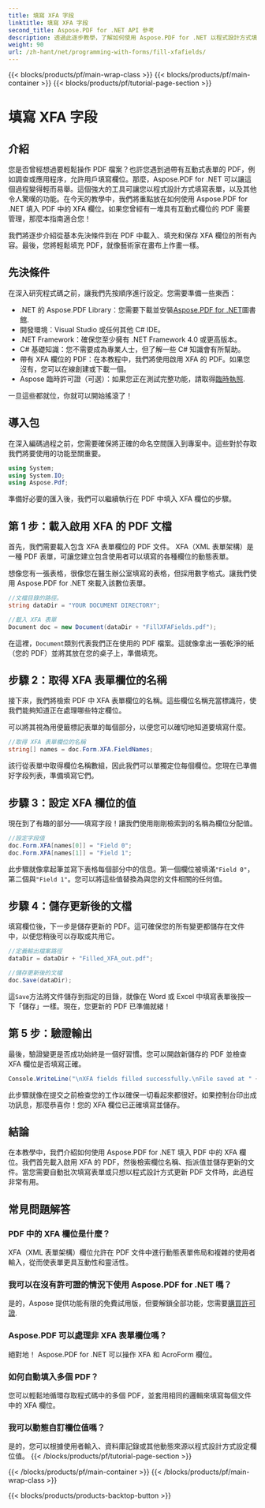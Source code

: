 ```yaml
---
title: 填寫 XFA 字段
linktitle: 填寫 XFA 字段
second_title: Aspose.PDF for .NET API 參考
description: 透過此逐步教學，了解如何使用 Aspose.PDF for .NET 以程式設計方式填入 PDF 中的 XFA 欄位。發現簡單、強大的 PDF 操作工具。
weight: 90
url: /zh-hant/net/programming-with-forms/fill-xfafields/
---
```


{{< blocks/products/pf/main-wrap-class >}}
{{< blocks/products/pf/main-container >}}
{{< blocks/products/pf/tutorial-page-section >}}

# 填寫 XFA 字段

## 介紹

您是否曾經想過要輕鬆操作 PDF 檔案？也許您遇到過帶有互動式表單的 PDF，例如調查或應用程序，允許用戶填寫欄位。那麼，Aspose.PDF for .NET 可以讓這個過程變得輕而易舉。這個強大的工具可讓您以程式設計方式填寫表單，以及其他令人驚嘆的功能。在今天的教學中，我們將重點放在如何使用 Aspose.PDF for .NET 填入 PDF 中的 XFA 欄位。如果您曾經有一堆具有互動式欄位的 PDF 需要管理，那麼本指南適合您！

我們將逐步介紹從基本先決條件到在 PDF 中載入、填充和保存 XFA 欄位的所有內容。最後，您將輕鬆填充 PDF，就像藝術家在畫布上作畫一樣。

## 先決條件

在深入研究程式碼之前，讓我們先按順序進行設定。您需要準備一些東西：

-  .NET 的 Aspose.PDF Library：您需要下載並安裝[Aspose.PDF for .NET](https://releases.aspose.com/pdf/net/)圖書館.
- 開發環境：Visual Studio 或任何其他 C# IDE。
- .NET Framework：確保您至少擁有 .NET Framework 4.0 或更高版本。
- C# 基礎知識：您不需要成為專業人士，但了解一些 C# 知識會有所幫助。
- 帶有 XFA 欄位的 PDF：在本教程中，我們將使用啟用 XFA 的 PDF。如果您沒有，您可以在線創建或下載一個。
-  Aspose 臨時許可證（可選）：如果您正在測試完整功能，請取得[臨時執照](https://purchase.aspose.com/temporary-license/).

一旦這些都就位，你就可以開始搖滾了！

## 導入包

在深入編碼過程之前，您需要確保將正確的命名空間匯入到專案中。這些對於存取我們將要使用的功能至關重要。

```csharp
using System;
using System.IO;
using Aspose.Pdf;
```

準備好必要的匯入後，我們可以繼續執行在 PDF 中填入 XFA 欄位的步驟。

## 第 1 步：載入啟用 XFA 的 PDF 文檔

首先，我們需要載入包含 XFA 表單欄位的 PDF 文件。 XFA（XML 表單架構）是一種 PDF 表單，可讓您建立包含使用者可以填寫的各種欄位的動態表單。

想像您有一張表格，很像您在醫生辦公室填寫的表格，但採用數字格式。讓我們使用 Aspose.PDF for .NET 來載入該數位表單。

```csharp
//文檔目錄的路徑。
string dataDir = "YOUR DOCUMENT DIRECTORY";

//載入 XFA 表單
Document doc = new Document(dataDir + "FillXFAFields.pdf");
```

在這裡，`Document`類別代表我們正在使用的 PDF 檔案。這就像拿出一張乾淨的紙（您的 PDF）並將其放在您的桌子上，準備填充。

## 步驟 2：取得 XFA 表單欄位的名稱

接下來，我們將檢索 PDF 中 XFA 表單欄位的名稱。這些欄位名稱充當標識符，使我們能夠知道正在處理哪些特定欄位。

可以將其視為用便籤標記表單的每個部分，以便您可以確切地知道要填寫什麼。

```csharp
//取得 XFA 表單欄位的名稱
string[] names = doc.Form.XFA.FieldNames;
```

該行從表單中取得欄位名稱數組，因此我們可以單獨定位每個欄位。您現在已準備好字段列表，準備填寫它們。

## 步驟 3：設定 XFA 欄位的值

現在到了有趣的部分——填寫字段！讓我們使用剛剛檢索到的名稱為欄位分配值。

```csharp
//設定字段值
doc.Form.XFA[names[0]] = "Field 0";
doc.Form.XFA[names[1]] = "Field 1";
```

此步驟就像拿起筆並寫下表格每個部分中的信息。第一個欄位被填滿`"Field 0"`，第二個與`"Field 1"`。您可以將這些值替換為與您的文件相關的任何值。

## 步驟 4：儲存更新後的文檔

填寫欄位後，下一步是儲存更新的 PDF。這可確保您的所有變更都儲存在文件中，以便您稍後可以存取或共用它。

```csharp
//定義輸出檔案路徑
dataDir = dataDir + "Filled_XFA_out.pdf";

//儲存更新後的文檔
doc.Save(dataDir);
```

這`Save`方法將文件儲存到指定的目錄，就像在 Word 或 Excel 中填寫表單後按一下「儲存」一樣。現在，您更新的 PDF 已準備就緒！

## 第 5 步：驗證輸出

最後，驗證變更是否成功始終是一個好習慣。您可以開啟新儲存的 PDF 並檢查 XFA 欄位是否填寫正確。

```csharp
Console.WriteLine("\nXFA fields filled successfully.\nFile saved at " + dataDir);
```

此步驟就像在提交之前檢查您的工作以確保一切看起來都很好。如果控制台印出成功訊息，那麼恭喜你！您的 XFA 欄位已正確填寫並儲存。

## 結論

在本教學中，我們介紹如何使用 Aspose.PDF for .NET 填入 PDF 中的 XFA 欄位。我們首先載入啟用 XFA 的 PDF，然後檢索欄位名稱、指派值並儲存更新的文件。當您需要自動批次填寫表單或只想以程式設計方式更新 PDF 文件時，此過程非常有用。

## 常見問題解答

### PDF 中的 XFA 欄位是什麼？
XFA（XML 表單架構）欄位允許在 PDF 文件中進行動態表單佈局和複雜的使用者輸入，從而使表單更具互動性和靈活性。

### 我可以在沒有許可證的情況下使用 Aspose.PDF for .NET 嗎？
是的，Aspose 提供功能有限的免費試用版，但要解鎖全部功能，您需要[購買許可證](https://purchase.aspose.com/buy).

### Aspose.PDF 可以處理非 XFA 表單欄位嗎？
絕對地！ Aspose.PDF for .NET 可以操作 XFA 和 AcroForm 欄位。

### 如何自動填入多個 PDF？
您可以輕鬆地循環存取程式碼中的多個 PDF，並套用相同的邏輯來填寫每個文件中的 XFA 欄位。

### 我可以動態自訂欄位值嗎？
是的，您可以根據使用者輸入、資料庫記錄或其他動態來源以程式設計方式設定欄位值。
{{< /blocks/products/pf/tutorial-page-section >}}

{{< /blocks/products/pf/main-container >}}
{{< /blocks/products/pf/main-wrap-class >}}

{{< blocks/products/products-backtop-button >}}
